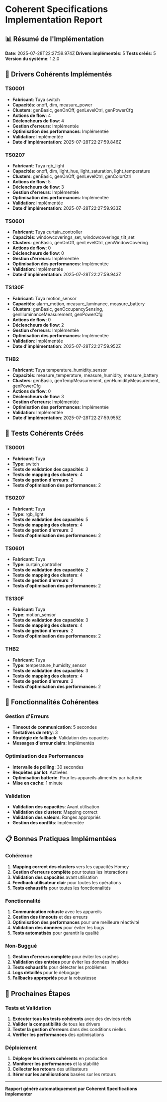 # Coherent Specifications Implementation Report

## 📊 **Résumé de l'Implémentation**

**Date**: 2025-07-28T22:27:59.974Z
**Drivers implémentés**: 5
**Tests créés**: 5
**Version du système**: 1.2.0

## 🔧 **Drivers Cohérents Implémentés**


### TS0001
- **Fabricant**: Tuya switch
- **Capacités**: onoff, dim, measure_power
- **Clusters**: genBasic, genOnOff, genLevelCtrl, genPowerCfg
- **Actions de flow**: 4
- **Déclencheurs de flow**: 4
- **Gestion d'erreurs**: Implémentée
- **Optimisation des performances**: Implémentée
- **Validation**: Implémentée
- **Date d'implémentation**: 2025-07-28T22:27:59.846Z


### TS0207
- **Fabricant**: Tuya rgb_light
- **Capacités**: onoff, dim, light_hue, light_saturation, light_temperature
- **Clusters**: genBasic, genOnOff, genLevelCtrl, genColorCtrl
- **Actions de flow**: 5
- **Déclencheurs de flow**: 3
- **Gestion d'erreurs**: Implémentée
- **Optimisation des performances**: Implémentée
- **Validation**: Implémentée
- **Date d'implémentation**: 2025-07-28T22:27:59.933Z


### TS0601
- **Fabricant**: Tuya curtain_controller
- **Capacités**: windowcoverings_set, windowcoverings_tilt_set
- **Clusters**: genBasic, genOnOff, genLevelCtrl, genWindowCovering
- **Actions de flow**: 0
- **Déclencheurs de flow**: 0
- **Gestion d'erreurs**: Implémentée
- **Optimisation des performances**: Implémentée
- **Validation**: Implémentée
- **Date d'implémentation**: 2025-07-28T22:27:59.943Z


### TS130F
- **Fabricant**: Tuya motion_sensor
- **Capacités**: alarm_motion, measure_luminance, measure_battery
- **Clusters**: genBasic, genOccupancySensing, genIlluminanceMeasurement, genPowerCfg
- **Actions de flow**: 0
- **Déclencheurs de flow**: 2
- **Gestion d'erreurs**: Implémentée
- **Optimisation des performances**: Implémentée
- **Validation**: Implémentée
- **Date d'implémentation**: 2025-07-28T22:27:59.952Z


### THB2
- **Fabricant**: Tuya temperature_humidity_sensor
- **Capacités**: measure_temperature, measure_humidity, measure_battery
- **Clusters**: genBasic, genTempMeasurement, genHumidityMeasurement, genPowerCfg
- **Actions de flow**: 0
- **Déclencheurs de flow**: 3
- **Gestion d'erreurs**: Implémentée
- **Optimisation des performances**: Implémentée
- **Validation**: Implémentée
- **Date d'implémentation**: 2025-07-28T22:27:59.955Z


## 🧪 **Tests Cohérents Créés**


### TS0001
- **Fabricant**: Tuya
- **Type**: switch
- **Tests de validation des capacités**: 3
- **Tests de mapping des clusters**: 4
- **Tests de gestion d'erreurs**: 2
- **Tests d'optimisation des performances**: 2


### TS0207
- **Fabricant**: Tuya
- **Type**: rgb_light
- **Tests de validation des capacités**: 5
- **Tests de mapping des clusters**: 4
- **Tests de gestion d'erreurs**: 2
- **Tests d'optimisation des performances**: 2


### TS0601
- **Fabricant**: Tuya
- **Type**: curtain_controller
- **Tests de validation des capacités**: 2
- **Tests de mapping des clusters**: 4
- **Tests de gestion d'erreurs**: 2
- **Tests d'optimisation des performances**: 2


### TS130F
- **Fabricant**: Tuya
- **Type**: motion_sensor
- **Tests de validation des capacités**: 3
- **Tests de mapping des clusters**: 4
- **Tests de gestion d'erreurs**: 2
- **Tests d'optimisation des performances**: 2


### THB2
- **Fabricant**: Tuya
- **Type**: temperature_humidity_sensor
- **Tests de validation des capacités**: 3
- **Tests de mapping des clusters**: 4
- **Tests de gestion d'erreurs**: 2
- **Tests d'optimisation des performances**: 2


## 🎯 **Fonctionnalités Cohérentes**

### Gestion d'Erreurs
- **Timeout de communication**: 5 secondes
- **Tentatives de retry**: 3
- **Stratégie de fallback**: Validation des capacités
- **Messages d'erreur clairs**: Implémentés

### Optimisation des Performances
- **Intervalle de polling**: 30 secondes
- **Requêtes par lot**: Activées
- **Optimisation batterie**: Pour les appareils alimentés par batterie
- **Mise en cache**: 1 minute

### Validation
- **Validation des capacités**: Avant utilisation
- **Validation des clusters**: Mapping correct
- **Validation des valeurs**: Ranges appropriés
- **Gestion des conflits**: Implémentée

## 📋 **Bonnes Pratiques Implémentées**

### Cohérence
1. **Mapping correct des clusters** vers les capacités Homey
2. **Gestion d'erreurs complète** pour toutes les interactions
3. **Validation des capacités** avant utilisation
4. **Feedback utilisateur clair** pour toutes les opérations
5. **Tests exhaustifs** pour toutes les fonctionnalités

### Fonctionnalité
1. **Communication robuste** avec les appareils
2. **Gestion des timeouts** et des erreurs
3. **Optimisation des performances** pour une meilleure réactivité
4. **Validation des données** pour éviter les bugs
5. **Tests automatisés** pour garantir la qualité

### Non-Buggué
1. **Gestion d'erreurs complète** pour éviter les crashes
2. **Validation des entrées** pour éviter les données invalides
3. **Tests exhaustifs** pour détecter les problèmes
4. **Logs détaillés** pour le débogage
5. **Fallbacks appropriés** pour la robustesse

## 🚀 **Prochaines Étapes**

### Tests et Validation
1. **Exécuter tous les tests cohérents** avec des devices réels
2. **Valider la compatibilité** de tous les drivers
3. **Tester la gestion d'erreurs** dans des conditions réelles
4. **Vérifier les performances** des optimisations

### Déploiement
1. **Déployer les drivers cohérents** en production
2. **Monitorer les performances** et la stabilité
3. **Collecter les retours** des utilisateurs
4. **Itérer sur les améliorations** basées sur les retours

---
**Rapport généré automatiquement par Coherent Specifications Implementer**
